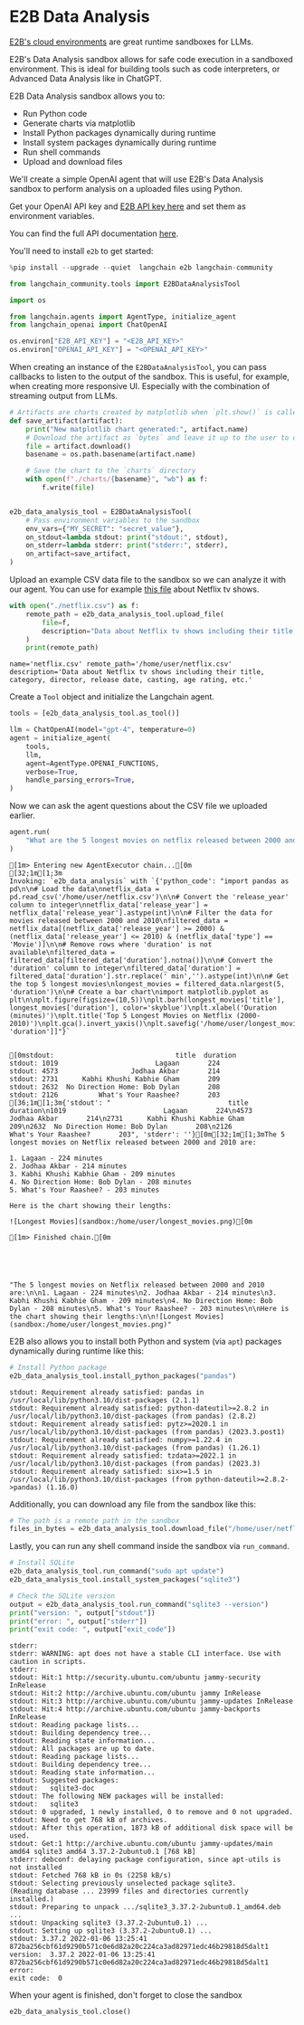 # E2B Data Analysis

[E2B's cloud environments](https://e2b.dev) are great runtime sandboxes for LLMs.

E2B's Data Analysis sandbox allows for safe code execution in a sandboxed environment. This is ideal for building tools such as code interpreters, or Advanced Data Analysis like in ChatGPT.

E2B Data Analysis sandbox allows you to:
- Run Python code
- Generate charts via matplotlib
- Install Python packages dynamically during runtime
- Install system packages dynamically during runtime
- Run shell commands
- Upload and download files

We'll create a simple OpenAI agent that will use E2B's Data Analysis sandbox to perform analysis on a uploaded files using Python.

Get your OpenAI API key and [E2B API key here](https://e2b.dev/docs/getting-started/api-key) and set them as environment variables.

You can find the full API documentation [here](https://e2b.dev/docs).


You'll need to install `e2b` to get started:


```python
%pip install --upgrade --quiet  langchain e2b langchain-community
```


```python
from langchain_community.tools import E2BDataAnalysisTool
```


```python
import os

from langchain.agents import AgentType, initialize_agent
from langchain_openai import ChatOpenAI

os.environ["E2B_API_KEY"] = "<E2B_API_KEY>"
os.environ["OPENAI_API_KEY"] = "<OPENAI_API_KEY>"
```

When creating an instance of the `E2BDataAnalysisTool`, you can pass callbacks to listen to the output of the sandbox. This is useful, for example, when creating more responsive UI. Especially with the combination of streaming output from LLMs.


```python
# Artifacts are charts created by matplotlib when `plt.show()` is called
def save_artifact(artifact):
    print("New matplotlib chart generated:", artifact.name)
    # Download the artifact as `bytes` and leave it up to the user to display them (on frontend, for example)
    file = artifact.download()
    basename = os.path.basename(artifact.name)

    # Save the chart to the `charts` directory
    with open(f"./charts/{basename}", "wb") as f:
        f.write(file)


e2b_data_analysis_tool = E2BDataAnalysisTool(
    # Pass environment variables to the sandbox
    env_vars={"MY_SECRET": "secret_value"},
    on_stdout=lambda stdout: print("stdout:", stdout),
    on_stderr=lambda stderr: print("stderr:", stderr),
    on_artifact=save_artifact,
)
```

Upload an example CSV data file to the sandbox so we can analyze it with our agent. You can use for example [this file](https://storage.googleapis.com/e2b-examples/netflix.csv) about Netflix tv shows.


```python
with open("./netflix.csv") as f:
    remote_path = e2b_data_analysis_tool.upload_file(
        file=f,
        description="Data about Netflix tv shows including their title, category, director, release date, casting, age rating, etc.",
    )
    print(remote_path)
```

    name='netflix.csv' remote_path='/home/user/netflix.csv' description='Data about Netflix tv shows including their title, category, director, release date, casting, age rating, etc.'
    

Create a `Tool` object and initialize the Langchain agent.


```python
tools = [e2b_data_analysis_tool.as_tool()]

llm = ChatOpenAI(model="gpt-4", temperature=0)
agent = initialize_agent(
    tools,
    llm,
    agent=AgentType.OPENAI_FUNCTIONS,
    verbose=True,
    handle_parsing_errors=True,
)
```

Now we can ask the agent questions about the CSV file we uploaded earlier.


```python
agent.run(
    "What are the 5 longest movies on netflix released between 2000 and 2010? Create a chart with their lengths."
)
```

    
    
    [1m> Entering new AgentExecutor chain...[0m
    [32;1m[1;3m
    Invoking: `e2b_data_analysis` with `{'python_code': "import pandas as pd\n\n# Load the data\nnetflix_data = pd.read_csv('/home/user/netflix.csv')\n\n# Convert the 'release_year' column to integer\nnetflix_data['release_year'] = netflix_data['release_year'].astype(int)\n\n# Filter the data for movies released between 2000 and 2010\nfiltered_data = netflix_data[(netflix_data['release_year'] >= 2000) & (netflix_data['release_year'] <= 2010) & (netflix_data['type'] == 'Movie')]\n\n# Remove rows where 'duration' is not available\nfiltered_data = filtered_data[filtered_data['duration'].notna()]\n\n# Convert the 'duration' column to integer\nfiltered_data['duration'] = filtered_data['duration'].str.replace(' min','').astype(int)\n\n# Get the top 5 longest movies\nlongest_movies = filtered_data.nlargest(5, 'duration')\n\n# Create a bar chart\nimport matplotlib.pyplot as plt\n\nplt.figure(figsize=(10,5))\nplt.barh(longest_movies['title'], longest_movies['duration'], color='skyblue')\nplt.xlabel('Duration (minutes)')\nplt.title('Top 5 Longest Movies on Netflix (2000-2010)')\nplt.gca().invert_yaxis()\nplt.savefig('/home/user/longest_movies.png')\n\nlongest_movies[['title', 'duration']]"}`
    
    
    [0mstdout:                              title  duration
    stdout: 1019                        Lagaan       224
    stdout: 4573                  Jodhaa Akbar       214
    stdout: 2731      Kabhi Khushi Kabhie Gham       209
    stdout: 2632  No Direction Home: Bob Dylan       208
    stdout: 2126          What's Your Raashee?       203
    [36;1m[1;3m{'stdout': "                             title  duration\n1019                        Lagaan       224\n4573                  Jodhaa Akbar       214\n2731      Kabhi Khushi Kabhie Gham       209\n2632  No Direction Home: Bob Dylan       208\n2126          What's Your Raashee?       203", 'stderr': ''}[0m[32;1m[1;3mThe 5 longest movies on Netflix released between 2000 and 2010 are:
    
    1. Lagaan - 224 minutes
    2. Jodhaa Akbar - 214 minutes
    3. Kabhi Khushi Kabhie Gham - 209 minutes
    4. No Direction Home: Bob Dylan - 208 minutes
    5. What's Your Raashee? - 203 minutes
    
    Here is the chart showing their lengths:
    
    ![Longest Movies](sandbox:/home/user/longest_movies.png)[0m
    
    [1m> Finished chain.[0m
    




    "The 5 longest movies on Netflix released between 2000 and 2010 are:\n\n1. Lagaan - 224 minutes\n2. Jodhaa Akbar - 214 minutes\n3. Kabhi Khushi Kabhie Gham - 209 minutes\n4. No Direction Home: Bob Dylan - 208 minutes\n5. What's Your Raashee? - 203 minutes\n\nHere is the chart showing their lengths:\n\n![Longest Movies](sandbox:/home/user/longest_movies.png)"



E2B also allows you to install both Python and system (via `apt`) packages dynamically during runtime like this:


```python
# Install Python package
e2b_data_analysis_tool.install_python_packages("pandas")
```

    stdout: Requirement already satisfied: pandas in /usr/local/lib/python3.10/dist-packages (2.1.1)
    stdout: Requirement already satisfied: python-dateutil>=2.8.2 in /usr/local/lib/python3.10/dist-packages (from pandas) (2.8.2)
    stdout: Requirement already satisfied: pytz>=2020.1 in /usr/local/lib/python3.10/dist-packages (from pandas) (2023.3.post1)
    stdout: Requirement already satisfied: numpy>=1.22.4 in /usr/local/lib/python3.10/dist-packages (from pandas) (1.26.1)
    stdout: Requirement already satisfied: tzdata>=2022.1 in /usr/local/lib/python3.10/dist-packages (from pandas) (2023.3)
    stdout: Requirement already satisfied: six>=1.5 in /usr/local/lib/python3.10/dist-packages (from python-dateutil>=2.8.2->pandas) (1.16.0)
    

Additionally, you can download any file from the sandbox like this:


```python
# The path is a remote path in the sandbox
files_in_bytes = e2b_data_analysis_tool.download_file("/home/user/netflix.csv")
```

Lastly, you can run any shell command inside the sandbox via `run_command`.


```python
# Install SQLite
e2b_data_analysis_tool.run_command("sudo apt update")
e2b_data_analysis_tool.install_system_packages("sqlite3")

# Check the SQLite version
output = e2b_data_analysis_tool.run_command("sqlite3 --version")
print("version: ", output["stdout"])
print("error: ", output["stderr"])
print("exit code: ", output["exit_code"])
```

    stderr: 
    stderr: WARNING: apt does not have a stable CLI interface. Use with caution in scripts.
    stderr: 
    stdout: Hit:1 http://security.ubuntu.com/ubuntu jammy-security InRelease
    stdout: Hit:2 http://archive.ubuntu.com/ubuntu jammy InRelease
    stdout: Hit:3 http://archive.ubuntu.com/ubuntu jammy-updates InRelease
    stdout: Hit:4 http://archive.ubuntu.com/ubuntu jammy-backports InRelease
    stdout: Reading package lists...
    stdout: Building dependency tree...
    stdout: Reading state information...
    stdout: All packages are up to date.
    stdout: Reading package lists...
    stdout: Building dependency tree...
    stdout: Reading state information...
    stdout: Suggested packages:
    stdout:   sqlite3-doc
    stdout: The following NEW packages will be installed:
    stdout:   sqlite3
    stdout: 0 upgraded, 1 newly installed, 0 to remove and 0 not upgraded.
    stdout: Need to get 768 kB of archives.
    stdout: After this operation, 1873 kB of additional disk space will be used.
    stdout: Get:1 http://archive.ubuntu.com/ubuntu jammy-updates/main amd64 sqlite3 amd64 3.37.2-2ubuntu0.1 [768 kB]
    stderr: debconf: delaying package configuration, since apt-utils is not installed
    stdout: Fetched 768 kB in 0s (2258 kB/s)
    stdout: Selecting previously unselected package sqlite3.
    (Reading database ... 23999 files and directories currently installed.)
    stdout: Preparing to unpack .../sqlite3_3.37.2-2ubuntu0.1_amd64.deb ...
    stdout: Unpacking sqlite3 (3.37.2-2ubuntu0.1) ...
    stdout: Setting up sqlite3 (3.37.2-2ubuntu0.1) ...
    stdout: 3.37.2 2022-01-06 13:25:41 872ba256cbf61d9290b571c0e6d82a20c224ca3ad82971edc46b29818d5dalt1
    version:  3.37.2 2022-01-06 13:25:41 872ba256cbf61d9290b571c0e6d82a20c224ca3ad82971edc46b29818d5dalt1
    error:  
    exit code:  0
    

When your agent is finished, don't forget to close the sandbox


```python
e2b_data_analysis_tool.close()
```
